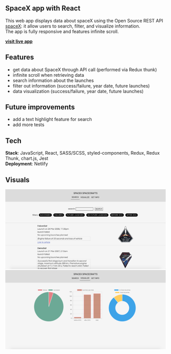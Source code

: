 ## SpaceX app with React

This web app displays data about spaceX using the Open Source REST API [spaceX](https://github.com/r-spacex/SpaceX-API): it allow users to search, filter, and visualize information. <br />
The app is fully responsive and features infinite scroll.

[**visit live app**](https://spacex-spacex.netlify.app/search)

## Features

- get data about SpaceX through API call (performed via Redux thunk)
- infinite scroll when retrieving data
- search information about the launches
- filter out information (success/failure, year date, future launches)
- data visualization (success/failure, year date, future launches)

## Future improvements

- add a text highlight feature for search
- add more tests

## Tech

**Stack**: JavaScript, React, SASS/SCSS, styled-components, Redux, Redux Thunk, chart.js, Jest <br/>
**Deployment**: Netlify

## Visuals

![screenshot](screenshot-1.png)
![screenshot](screenshot-2.png)
